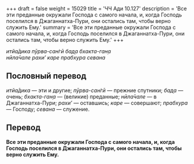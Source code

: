 +++
draft = false
weight = 15029
title = 'ЧЧ Ади 10.127'
description = 'Все эти преданные окружали Господа с самого начала, и, когда Господь поселился в Джаганнатха-Пури, они остались там, чтобы верно служить Ему.'
summary = 'Все эти преданные окружали Господа с самого начала, и, когда Господь поселился в Джаганнатха-Пури, они остались там, чтобы верно служить Ему.'
+++

_итйа̄дика пӯрва-сан̇гӣ бад̣а бхакта-ган̣а  
нӣла̄чале рахи’ каре прабхура севана_

## Пословный перевод

_итйа̄дика_ — эти и другие; _пӯрва_\-_сан̇гӣ_ — прежние спутники; _бад̣а_ — очень; _бхакта_\-_ган̣а_ — (великие) преданные; _нӣла̄чале_ — в Джаганнатха-Пури; _рахи’_ — оставшись; _каре_ — совершают; _прабхура_ — Господу; _севана_ — служение.

## Перевод

**Все эти преданные окружали Господа с самого начала, и, когда Господь поселился в Джаганнатха-Пури, они остались там, чтобы верно служить Ему.**
